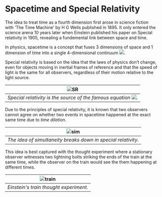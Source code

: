 # Spacetime and Special Relativity

The idea to treat time as a fourth dimension first arose in science fiction with 'The Time Machine' by H G Wells published in 1895. It only entered the science arena 10 years later when Einstein published his paper on Special relativity in 1905, revealing a fundemental link between space and time.

In physics, spacetime is a concept that fuses 3 dimensions of space and 1 dimension of time into a single 4-dimensional continuum <img src="https://render.githubusercontent.com/render/math?math=(x,y,z,t)">. 

Special relativity is based on the idea that the laws of physics don’t change, even for objects moving in inertial frames of reference and that the speed of light is the same for all observers, regardless of their motion relative to the light source.

| ![SR](https://user-images.githubusercontent.com/51001263/73219770-cf590f00-4154-11ea-8208-d19cb9c7d5d8.gif) | 
|:--:| 
| *Special relativity is the source of the famous equation <img src="https://render.githubusercontent.com/render/math?math=E=mc^2">.* |

Due to the principles of special relativity, it is known that two observers cannot agree on whether two events in spacetime happened at the exact same time due to *time dilation*. 

| ![sim](https://user-images.githubusercontent.com/51001263/73220501-7e4a1a80-4156-11ea-8eee-b592e6eb672d.gif) | 
|:--:| 
| *The idea of simultaneity breaks down in special relativity.* |

This idea is best captured with the thought experiment where a stationary observer witnesses two lightning bolts striking the ends of the train at the same time, while the observer on the train would see the them happening at different times.

| ![train](https://thumbs.gfycat.com/FloweryFarawayGander-small.gif) | 
|:--:| 
| *Einstein's train thought experiment.* |
